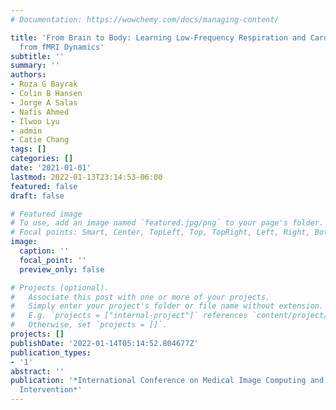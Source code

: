 ```yaml
---
# Documentation: https://wowchemy.com/docs/managing-content/

title: 'From Brain to Body: Learning Low-Frequency Respiration and Cardiac Signals
  from fMRI Dynamics'
subtitle: ''
summary: ''
authors:
- Roza G Bayrak
- Colin B Hansen
- Jorge A Salas
- Nafis Ahmed
- Ilwoo Lyu
- admin
- Catie Chang
tags: []
categories: []
date: '2021-01-01'
lastmod: 2022-01-13T23:14:53-06:00
featured: false
draft: false

# Featured image
# To use, add an image named `featured.jpg/png` to your page's folder.
# Focal points: Smart, Center, TopLeft, Top, TopRight, Left, Right, BottomLeft, Bottom, BottomRight.
image:
  caption: ''
  focal_point: ''
  preview_only: false

# Projects (optional).
#   Associate this post with one or more of your projects.
#   Simply enter your project's folder or file name without extension.
#   E.g. `projects = ["internal-project"]` references `content/project/deep-learning/index.md`.
#   Otherwise, set `projects = []`.
projects: []
publishDate: '2022-01-14T05:14:52.804677Z'
publication_types:
- '1'
abstract: ''
publication: '*International Conference on Medical Image Computing and Computer-Assisted
  Intervention*'
---
```

